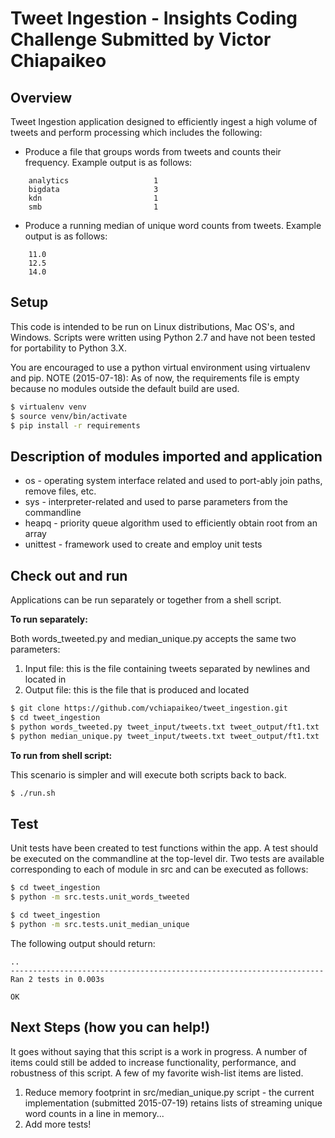 Tweet Ingestion - Insights Coding Challenge Submitted by Victor Chiapaikeo
==========================================================================

## Overview

Tweet Ingestion application designed to efficiently ingest a high volume of tweets and perform processing which includes the following:

- Produce a file that groups words from tweets and counts their frequency. Example output is as follows:
```
	analytics  		    		1
	bigdata 					3
	kdn 						1
	smb 						1
```

- Produce a running median of unique word counts from tweets. Example output is as follows:
```
	11.0
	12.5
	14.0
```

## Setup

This code is intended to be run on Linux distributions, Mac OS's, and Windows. Scripts were written using Python 2.7 and have not been tested for portability to Python 3.X.

You are encouraged to use a python virtual environment using virtualenv and pip. NOTE (2015-07-18): As of now, the requirements file is empty because no modules outside the default build are used.

```sh
$ virtualenv venv
$ source venv/bin/activate
$ pip install -r requirements
```

## Description of modules imported and application

- os - operating system interface related and used to port-ably join paths, remove files, etc.
- sys - interpreter-related and used to parse parameters from the commandline
- heapq - priority queue algorithm used to efficiently obtain root from an array
- unittest - framework used to create and employ unit tests

## Check out and run

Applications can be run separately or together from a shell script.

**To run separately:**

Both words_tweeted.py and median_unique.py accepts the same two parameters:

1. Input file: this is the file containing tweets separated by newlines and located in
2. Output file: this is the file that is produced and located

```sh
$ git clone https://github.com/vchiapaikeo/tweet_ingestion.git
$ cd tweet_ingestion
$ python words_tweeted.py tweet_input/tweets.txt tweet_output/ft1.txt
$ python median_unique.py tweet_input/tweets.txt tweet_output/ft1.txt
```

**To run from shell script:**

This scenario is simpler and will execute both scripts back to back.
```sh
$ ./run.sh
```

## Test
Unit tests have been created to test functions within the app. A test should be executed on the commandline at the top-level dir. Two tests are available corresponding to each of module in src and can be executed as follows:

```sh
$ cd tweet_ingestion
$ python -m src.tests.unit_words_tweeted
```

```sh
$ cd tweet_ingestion
$ python -m src.tests.unit_median_unique
```
The following output should return:
```
..
----------------------------------------------------------------------
Ran 2 tests in 0.003s

OK

```

## Next Steps (how you can help!)
It goes without saying that this script is a work in progress. A number of items could still be added to increase functionality, performance, and robustness of this script. A few of my favorite wish-list items are listed.

1. Reduce memory footprint in src/median_unique.py script - the current implementation (submitted 2015-07-19) retains lists of streaming unique word counts in a line in memory...
2. Add more tests!
